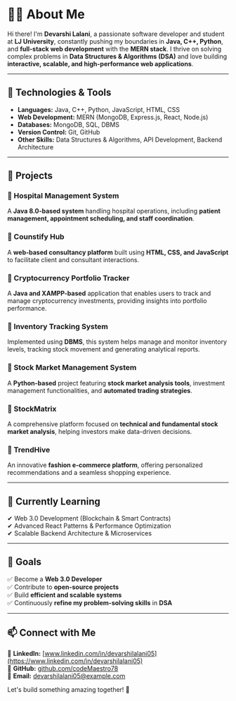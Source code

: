 # 👨‍💻 About Me

Hi there! I'm **Devarshi Lalani**, a passionate software developer and student at **LJ University**, constantly pushing my boundaries in **Java, C++, Python**, and **full-stack web development** with the **MERN stack**. I thrive on solving complex problems in **Data Structures & Algorithms (DSA)** and love building **interactive, scalable, and high-performance web applications**.

---

## 🔧 Technologies & Tools

- **Languages:** Java, C++, Python, JavaScript, HTML, CSS
- **Web Development:** MERN (MongoDB, Express.js, React, Node.js)
- **Databases:** MongoDB, SQL, DBMS
- **Version Control:** Git, GitHub
- **Other Skills:** Data Structures & Algorithms, API Development, Backend Architecture

---

## 🚀 Projects

### 🔹 Hospital Management System
A **Java 8.0-based system** handling hospital operations, including **patient management, appointment scheduling, and staff coordination**.

### 🔹 Counstify Hub
A **web-based consultancy platform** built using **HTML, CSS, and JavaScript** to facilitate client and consultant interactions.

### 🔹 Cryptocurrency Portfolio Tracker
A **Java and XAMPP-based** application that enables users to track and manage cryptocurrency investments, providing insights into portfolio performance.

### 🔹 Inventory Tracking System
Implemented using **DBMS**, this system helps manage and monitor inventory levels, tracking stock movement and generating analytical reports.

### 🔹 Stock Market Management System
A **Python-based** project featuring **stock market analysis tools**, investment management functionalities, and **automated trading strategies**.

### 🔹 StockMatrix
A comprehensive platform focused on **technical and fundamental stock market analysis**, helping investors make data-driven decisions.

### 🔹 TrendHive
An innovative **fashion e-commerce platform**, offering personalized recommendations and a seamless shopping experience.

---

## 🌱 Currently Learning

✔ Web 3.0 Development (Blockchain & Smart Contracts)  
✔ Advanced React Patterns & Performance Optimization  
✔ Scalable Backend Architecture & Microservices  

---

## 🎯 Goals

✅ Become a **Web 3.0 Developer**  
✅ Contribute to **open-source projects**  
✅ Build **efficient and scalable systems**  
✅ Continuously **refine my problem-solving skills** in **DSA**

---

## 📫 Connect with Me

🔗 **LinkedIn:** [www.linkedin.com/in/devarshilalani05](https://www.linkedin.com/in/devarshilalani05)  
🐙 **GitHub:** [github.com/codeMaestro78](https://github.com/codeMaestro78)  
📩 **Email:** [devarshilalani05@example.com](mailto:devarshilalani05@example.com)  

Let's build something amazing together! 🚀

